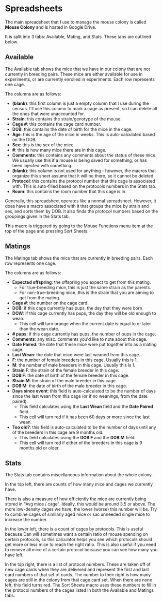 # Spreadsheets

The main spreadsheet that I use to manage the mouse colony is called **Mouse Colony** and is hosted in Google Drive.

It is split into 3 tabs: Available, Mating, and Stats. These tabs are outlined below.

## Available

The Available tab shows the mice that we have in our colony that are not currently in breeding pairs. These mice are either available for use in experiments, or are currently enrolled in experiments. Each row represents one cage.

The columns are as follows:

- **\(blank\)**: this first column is just a empty column that I use during the census. I'll use this column to mark a cage as present, so I can delete all the ones that were unaccounted for.
- **Strain**: this contains the strain/genotype of the mouse.
- **Cage \#**: this contains the cage card number.
- **DOB**: this contains the date of birth for the mice in the cage.
- **Age**: this is the age of the mice in weeks. This is auto-calculated based on the DOB.
- **Sex**: this is the sex of the mice.
- **\#**: this is how many mice there are in this cage.
- **Comments**: this contains any comments about the status of these mice. We usually use this if a mouse is being saved for something, or has been injected with something.
- **\(blank\)**: this column is not used for anything - however, the macros that organize this sheet assume that it will be there, so it cannot be deleted.
- **Protocol**: this contains the protocol number that this cage is associated with. This is auto-filled based on the protocols numbers in the Stats tab.
- **Room**: this contains the room number that this cage is in.

Generally, this spreadsheet operates like a normal spreadsheet. However, it does have a macro associated with it that groups the mice by strain and sex, and sorts them by DOB. It also finds the protocol numbers based on the groupings given in the Stats tab.

This macro is triggered by going to the Mouse Functions menu item at the top of the page and pressing Sort Sheets.

## Matings

The Matings tab shows the mice that are currently in breeding pairs. Each row represents one cage.

The columns are as follows:

- **Expected offspring**: the offspring you expect to get from this mating.
  - For true-breeding mice, this is just the same strain as the parents.
  - For non-true-breeding mice, this is the strain that you are aiming to get from the mating.
- **Cage \#**: the number on the cage card.
- **DOB**: if this cage currently has pups, the day that they were born.
- **DOW**: if this cage currently has pups, the day they will be old enough to wean.
  - This cell will turn orange when the current date is equal to or later than the wean date.
- **\# pups**: if this cage currently has pups, the number of pups in the cage.
- **Comments**: any misc. comments you'd like to note about this cage.
- **Date Paired**: the date that these mice were put together into as a mating cage.
- **Last Wean**: the date that mice were last weaned from this cage.
- **F**: the number of female breeders in this cage. Usually this is 1.
- **M**: the number of male breeders in this cage. Usually this is 1.    
- **Strain F**: the strain of the female breeder in this cage.    
- **DOB F**: the date of birth of the female breeder in this cage.    
- **Strain M**: the strain of the male breeder in this cage.
- **DOB M**: the date of birth of the male breeder in this cage.
- **Days since event**: this field is auto-calculated to be the number of days since the last wean from this cage \(or if no weanings, from the date paired\).
  - This field calculates using the **Last Wean** field and the **Date Paired** field.
  - This cell will turn red if it has been 60 days or more since the last wean.
- **Too old?**: this field is auto-calculated to be the number of days until any of the breeders in this cage are 9 months old.
  - This field calculates using the **DOB F** and the **DOB M** field.
  - This cell will turn red if either of the breeders in this cage is 9 months old or older.

## Stats

The Stats tab contains miscellaneous information about the whole colony.

In the top left, there are counts of how many mice and cages we currently have.

There is also a measure of how efficiently the mice are currently being stored in "Avg mice / cage". Ideally, this would be around 3.5 or above. The more low-density cages we have, the lower \(worse\) this number will be. Try to combine cages of similarly aged mice or sac unneeded single mice to increase the number.

In the lower left, there is a count of cages by protocols. This is useful because Dan will sometimes want a certain ratio of mouse spending on certain protocols, so this calculator helps you see which protocols should get more or less mice to reach the right ratio. This is also useful if you need to remove all mice of a certain protocol because you can see how many you have left.

In the top right, there is a list of protocol numbers. These are taken off of new cage cards when they are delivered and represent the first and last card numbers of that set of cards. The number to their right is how many cages are still in the colony from that cage card set. When there are none left, this field turns red. The Sort Sheets macro uses these numbers to fill in the protocol numbers of the cages listed in both the Available and Matings tabs.
